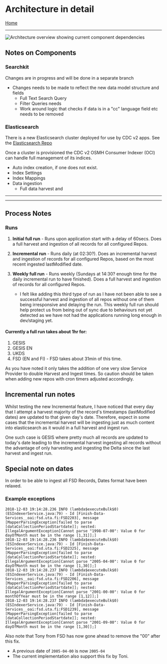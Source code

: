 # Architecture in detail

[Home](../Home.md)

---

![Architecture overview showing current component dependencies][current_architecture_diagram]

[current_architecture_diagram]: ../images/Phase%202%20Search%20Components%20Diagram%20-%20Architecture-V0-CURRENT.png "Architecture current phase"

## Notes on Components

### Searchkit

Changes are in progress and will be done in a separate branch

- Changes needs to be made to reflect the new data model structure and fields
	- Full Text Search Query
  	- Filter Queries needs
  	- Work around logic that checks if data is in a "cc" language field etc needs to be removed

### Elasticsearch

There is a new Elasticsearch cluster deployed for use by CDC v2 apps. See the [Elasticsearch Repo](https://bitbucket.org/cessda/cessda.pasc.searchkit)

Once a cluster is provisioned the CDC v2 OSMH Consumer Indexer (OCI) can handle full management of its indices.

- Auto index creation, if one does not exist.
- Index Settings
- Index Mappings
- Data ingestion
	- Full data harvest and

---

---

## Process Notes

### Runs

1. **Initial full run** - Runs upon application start with a delay of 60secs.  Does a full harvest and ingestion of all records for all configured Repos.

1. **Incremental run** - Runs daily (at 02:30?).  Does an incremental harvest and ingestion of records for all configured Repos, based on the most recent ingested lastModified date.

1. **Weekly full run** - Runs weekly (Sundays at 14:30? enough time for the daily incremental run to
 have finished).  Does a full harvest and ingestion of records for all configured Repos.
	- I felt like adding this third type of run as I have not been able to see a successful harvest and ingestion of all repos without one of them being irresponsive and delaying the run.  This weekly full run should help protect us from being out of sync due to behaviours not yet detected as we have not had the applications running long enough in dev/staging yet.

#### Currently a full run takes about 1hr for:

1. GESIS
1. GESIS EN
1. UKDS
1. FSD (EN and FI) - FSD takes about 31min of this time.

As you have noted it only takes the addition of one very slow Service Provider to double Harvest and Ingest times.  So caution should be taken when adding new repos with cron timers adjusted accordingly.

## Incremental run notes

Whilst testing the new Incremental feature, I have noticed that every day that I attempt a harvest majority of the record's timestamps (lastModified dates) are updated to that given day's date.  Therefore, expect in some cases that the incremental harvest will be ingesting just as much content into elasticsearch as it would in a full harvest and ingest run.  

One such case is GESIS where pretty much all records are updated to today's date leading to the incremental harvest ingesting all records without the advantage of only harvesting and ingesting the Delta since the last harvest and ingest run.

## Special note on dates

In order to be able to ingest all FSD Records, Dates format have been relaxed.

### Example exceptions

```log
2018-12-03 19:14:28.236 INFO (lambda$executeBulk$0) (ESIndexerService.java:79) - Id [Finish-Data-Services__oai:fsd.uta.fi:FSD2203], message [MapperParsingException[failed to parse [dataCollectionPeriodStartdate]]; nested: IllegalArgumentException[Cannot parse "1998-07-00": Value 0 for dayOfMonth must be in the range [1,31]];]
2018-12-03 19:14:28.236 INFO (lambda$executeBulk$0) (ESIndexerService.java:79) - Id [Finish-Data-Services__oai:fsd.uta.fi:FSD2325], message [MapperParsingException[failed to parse [dataCollectionPeriodStartdate]]; nested: IllegalArgumentException[Cannot parse "2005-04-00": Value 0 for dayOfMonth must be in the range [1,30]];]
2018-12-03 19:14:28.237 INFO (lambda$executeBulk$0) (ESIndexerService.java:79) - Id [Finish-Data-Services__oai:fsd.uta.fi:FSD2206], message [MapperParsingException[failed to parse [dataCollectionPeriodStartdate]]; nested: IllegalArgumentException[Cannot parse "2001-00-00": Value 0 for monthOfYear must be in the range [1,12]];]
2018-12-03 19:14:28.237 INFO (lambda$executeBulk$0) (ESIndexerService.java:79) - Id [Finish-Data-Services__oai:fsd.uta.fi:FSD1239], message [MapperParsingException[failed to parse [dataCollectionPeriodStartdate]]; nested: IllegalArgumentException[Cannot parse "2001-09-00": Value 0 for dayOfMonth must be in the range [1,30]];]
```

Also note that Tony from FSD has now gone ahead to remove the "00" after this fix.  

- A previous date of `2005-04-00` is now `2005-04`
- The current implementation also support this fix by Toni.

